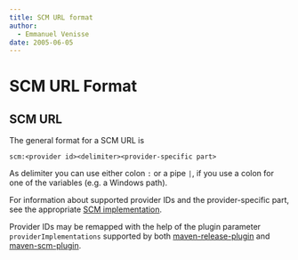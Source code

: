 ```yaml
---
title: SCM URL format
author: 
  - Emmanuel Venisse
date: 2005-06-05
---
```


<!-- Licensed to the Apache Software Foundation (ASF) under one-->
<!-- or more contributor license agreements.  See the NOTICE file-->
<!-- distributed with this work for additional information-->
<!-- regarding copyright ownership.  The ASF licenses this file-->
<!-- to you under the Apache License, Version 2.0 (the-->
<!-- "License"); you may not use this file except in compliance-->
<!-- with the License.  You may obtain a copy of the License at-->
<!---->
<!--   http://www.apache.org/licenses/LICENSE-2.0-->
<!---->
<!-- Unless required by applicable law or agreed to in writing,-->
<!-- software distributed under the License is distributed on an-->
<!-- "AS IS" BASIS, WITHOUT WARRANTIES OR CONDITIONS OF ANY-->
<!-- KIND, either express or implied.  See the License for the-->
<!-- specific language governing permissions and limitations-->
<!-- under the License.-->
<!-- NOTE: For help with the syntax of this file, see:-->
<!-- http://maven.apache.org/doxia/references/apt-format.html-->
# SCM URL Format

## SCM URL

The general format for a SCM URL is

```
scm:<provider id><delimiter><provider-specific part>
```

As delimiter you can use either colon `:` or a pipe `|`, if you use a colon for one of the variables \(e.g. a Windows path\).

For information about supported provider IDs and the provider-specific part, see the appropriate [SCM implementation](./scms-overview.html).

Provider IDs may be remapped with the help of the plugin parameter `providerImplementations` supported by both [maven-release-plugin](https://maven.apache.org/maven-release/maven-release-plugin/prepare-mojo.html#providerImplementations) and [maven-scm-plugin](./maven-scm-plugin/checkout-mojo.html#providerImplementations).

